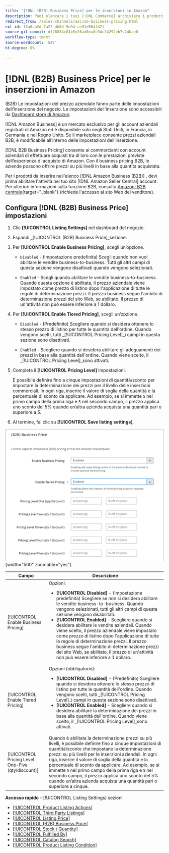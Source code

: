 ```yaml
---
title: "[!DNL (B2B) Business Price] per le inserzioni in Amazon"
description: Puoi elencare i tuoi [!DNL Commerce] archiviare i prodotti sul sito Amazon Business (B2B) consentendo l’attività aziendale nel tuo Amazon [!DNL Seller Central] account.
redirect_from: /sales-channels/asc/ob-business-pricing.html
exl-id: 12a6cb2d-7a22-4b6d-9e94-ce91d564f42f
source-git-commit: df26834c81b5e26ad0ea8c94c14292eb7c24bae8
workflow-type: tm+mt
source-wordcount: '547'
ht-degree: 0%

---
```


# [!DNL (B2B) Business Price] per le inserzioni in Amazon

(B2B) Le impostazioni del prezzo aziendale fanno parte delle impostazioni dell’inserzione del negozio. Le impostazioni dell&#39;inserzione sono accessibili da [Dashboard store di Amazon](./amazon-store-dashboard.md).

[!DNL Amazon Business] è un mercato esclusivo per gli account aziendali registrati di Amazon ed è disponibile solo negli Stati Uniti, in Francia, in Germania e nel Regno Unito. Se il marketplace consente prezzi aziendali B2B, è modificabile all’interno delle impostazioni dell’inserzione.

[!DNL B2B Business Pricing] consente ai commercianti con account aziendali di effettuare acquisti tra di loro con le prestazioni previste dell’esperienza di acquisto di Amazon. Con il business pricing B2B, le aziende possono offrire prezzi su più livelli in base alla quantità acquistata.

Per i prodotti da inserire nell&#39;elenco [!DNL Amazon Business (B2B)] , devi prima abilitare l&#39;attività nel tuo sito [!DNL Amazon Seller Central] account. Per ulteriori informazioni sulla funzione B2B, consulta [Amazon: B2B centrale](https://sellercentral.amazon.com/gp/help/G202161480/){target="_blank"} (richiede l&#39;accesso al sito Web del venditore).

## Configura [!DNL (B2B) Business Price] impostazioni

1. Clic **[!UICONTROL Listing Settings]** nel dashboard del negozio.

1. Espandi _[!UICONTROL (B2B) Business Price]_sezione.

1. Per **[!UICONTROL Enable Business Pricing]**, scegli un’opzione.

   - `Disabled` - (Impostazione predefinita) Scegli quando non vuoi abilitare le vendite business-to-business. Tutti gli altri campi di questa sezione vengono disattivati quando vengono selezionati.

   - `Enabled` - Scegli quando abilitare le vendite business-to-business. Quando questa opzione è abilitata, il prezzo aziendale viene impostato come prezzo di listino dopo l&#39;applicazione di tutte le regole di determinazione prezzi. Il prezzo business segue l&#39;ambito di determinazione prezzi del sito Web, se abilitato. Il prezzo di un&#39;attività non può essere inferiore a 1 dollaro.

1. Per **[!UICONTROL Enable Tiered Pricing]**, scegli un’opzione.

   - `Disabled` - (Predefinito) Scegliere quando si desidera ottenere lo stesso prezzo di listino per tutte le quantità dell&#39;ordine. Quando vengono scelti, tutti _[!UICONTROL Pricing Level]_i campi in questa sezione sono disattivati.

   - `Enabled` - Scegliere quando si desidera abilitare gli adeguamenti dei prezzi in base alla quantità dell&#39;ordine. Quando viene scelto, il _[!UICONTROL Pricing Level]_sono attivati.

1. Completa il **[!UICONTROL Pricing Level]** impostazioni.

   È possibile definire fino a cinque impostazioni di quantità/sconto per impostare la determinazione dei prezzi per il livello delle inserzioni commerciali. In ogni riga, inserire il valore di soglia della quantità e la percentuale di sconto da applicare. Ad esempio, se si immette `5` nel primo campo della prima riga e `5` nel secondo campo, il prezzo applica uno sconto del 5% quando un’altra azienda acquista una quantità pari o superiore a 5.

1. Al termine, fai clic su **[!UICONTROL Save listing settings]**.

![Amazon Business Pricing (B2B)](assets/amazon-business-pricing.png){width="500" zoomable="yes"}

| Campo | Descrizione |
|--- |--- |
| [!UICONTROL Enable Business Pricing] | Opzioni: <ul><li>**[!UICONTROL Disabled]** - (Impostazione predefinita) Scegliere se non si desidera abilitare le vendite business-to-business. Quando vengono selezionati, tutti gli altri campi di questa sezione vengono disabilitati.</li><li>**[!UICONTROL Enabled]** - Scegliere quando si desidera abilitare le vendite aziendali. Quando viene scelto, il prezzo aziendale viene impostato come prezzo di listino dopo l&#39;applicazione di tutte le regole di determinazione prezzi. Il prezzo business segue l&#39;ambito di determinazione prezzi del sito Web, se abilitato. Il prezzo di un&#39;attività non può essere inferiore a 1 dollaro.</li></ul> |
| [!UICONTROL Enable Tiered Pricing] | Opzioni (obbligatorio): <ul><li>**[!UICONTROL Disabled]** - (Predefinito) Scegliere quando si desidera ottenere lo stesso prezzo di listino per tutte le quantità dell&#39;ordine. Quando vengono scelti, tutti _[!UICONTROL Pricing Level]_i campi in questa sezione sono disattivati.</li><li>**[!UICONTROL Enabled]** - Scegliere quando si desidera abilitare la determinazione dei prezzi in base alla quantità dell&#39;ordine. Quando viene scelto, il _[!UICONTROL Pricing Level]_sono attivati.</li></ul> |
| [!UICONTROL Pricing Level One-Five (qty/discount)] | Quando è abilitata la determinazione prezzi su più livelli, è possibile definire fino a cinque impostazioni di quantità/sconto che impostano la determinazione prezzi su più livelli per le inserzioni aziendali. In ogni riga, inserire il valore di soglia della quantità e la percentuale di sconto da applicare. Ad esempio, se si immette `5` nel primo campo della prima riga e `5` nel secondo campo, il prezzo applica uno sconto del 5% quando un’altra azienda acquista una quantità pari o superiore a cinque. |

**Accesso rapido** - [!UICONTROL Listing Settings] sezioni

- [[!UICONTROL Product Listing Actions]](./product-listing-actions.md)
- [[!UICONTROL Third Party Listings]](./third-party-listing-settings.md)
- [[!UICONTROL Listing Price]](./listing-price.md)
- [[!UICONTROL (B2B) Business Price]](./business-pricing.md)
- [[!UICONTROL Stock / Quantity]](./stock-quantity.md)
- [[!UICONTROL Fulfilled By]](./fulfilled-by.md)
- [[!UICONTROL Catalog Search]](./catalog-search.md)
- [[!UICONTROL Product Listing Condition]](./product-listing-condition.md)
